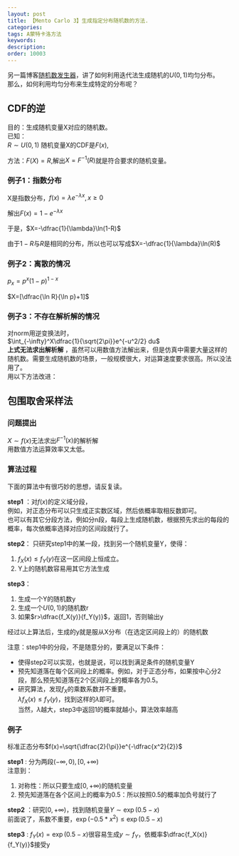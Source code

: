 ```yaml
---
layout: post
title: 【Mento Carlo 3】生成指定分布随机数的方法.
categories:
tags: A蒙特卡洛方法
keywords:
description:
order: 10003
---
```


另一篇博客[随机数发生器](http://www.guofei.site/2017/08/18/randomgenerator.html)，讲了如何利用迭代法生成随机的$U(0,1)$均匀分布。  
那么，如何利用均匀分布来生成特定的分布呢？  

## CDF的逆

目的：生成随机变量X对应的随机数。  
已知：  
$R \sim U(0,1)$
随机变量X的CDF是$F(x)$,  

方法：$F(X)=R$,解出$X=F^{-1}(R)$就是符合要求的随机变量。  


### 例子1：指数分布

X是指数分布，$f(x)=\lambda e^{-\lambda x}, x\geq 0$  

解出$F(x)=1-e^{-\lambda x}$  

于是，$X=-\dfrac{1}{\lambda}\ln(1-R)$  

由于$1-R$与$R$是相同的分布，所以也可以写成$X=-\dfrac{1}{\lambda}\ln(R)$  

### 例子2：离散的情况

$p_x=p^x(1-p)^{1-x}$  

$X=[\dfrac{\ln R}{\ln p}+1]$  

### 例子3：不存在解析解的情况

对norm用逆变换法时，  
$\int_{-\infty}^X\dfrac{1}{\sqrt{2\pi}}e^{-u^2/2} du$  
**上式无法求出解析解** ，虽然可以用数值方法解出来，但是仿真中需要大量这样的随机数。需要生成随机数的场景，一般规模很大，对运算速度要求很高。所以没法用了。  
用以下方法改进：  

## 包围取舍采样法

### 问题提出

$X\sim f(x)$无法求出$F^{-1}(x)$的解析解  
用数值方法运算效率又太低。  

### 算法过程

下面的算法中有很巧妙的思想，请反复读。  

**step1** ：对$f(x)$的定义域分段，  
例如，对正态分布可以只生成正实数区域，然后依概率取相反数即可。  
也可以有其它分段方法，例如分n段，每段上生成随机数，根据预先求出的每段的概率，每次依概率选择对应的区间段就行了。  

**step2**： 只研究step1中的某一段，找到另一个随机变量Y，使得：  
1. $f_X(x)\leq f_Y(y)$在这一区间段上恒成立。
2. Y上的随机数容易用其它方法生成

**step3**：
1. 生成一个Y的随机数y
2. 生成一个$U(0,1)$的随机数r
3. 如果$r>\dfrac{f_X(y)}{f_Y(y)}$，返回1，否则输出y

经过以上算法后，生成的y就是服从X分布（在选定区间段上的）的随机数

注意：step1中的分段，不是随意分的，要满足以下条件：
- 使得step2可以实现，也就是说，可以找到满足条件的随机变量Y
- 预先知道落在每个区间段上的概率。例如，对于正态分布，如果按中心分2段，那么预先知道落在2个区间段上的概率各为0.5。  
- 研究算法，发现$f_X$的乘数系数并不重要。  
$\lambda f_X(x)\leq f_Y(y)$，找到这样的$\lambda$即可。  
当然，$\lambda$越大，step3中返回1的概率就越小，算法效率越高  


### 例子

标准正态分布$f(x)=\sqrt{\dfrac{2}{\pi}}e^{-\dfrac{x^2}{2}}$  

**step1** : 分为两段$(-\infty ,0),[0,+\infty)$  
注意到：  
1. 对称性：所以只要生成$[0,+\infty)$的随机变量  
2. 预先知道落在各个区间上的概率为0.5：所以按照0.5的概率加负号就行了

**step2** ：研究$[0,+\infty)$，找到随机变量$Y\sim \exp(0.5-x)$  
前面说了，系数不重要，$\exp(-0.5*x^2) \leq \exp (0.5-x)$  

**step3** : $f_Y(x)=\exp(0.5-x)$很容易生成$y\sim f_Y$，依概率$\dfrac{f_X(x)}{f_Y(y)}$接受y  
